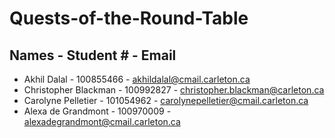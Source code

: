 # Quests-of-the-Round-Table

## Names - Student # - Email

* Akhil Dalal - 100855466 - akhildalal@cmail.carleton.ca 
* Christopher Blackman - 100992827 -  christopher.blackman@carleton.ca
* Carolyne Pelletier - 101054962 - carolynepelletier@cmail.carleton.ca
* Alexa de Grandmont - 100970009 - alexadegrandmont@cmail.carleton.ca

